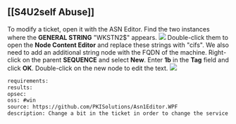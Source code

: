 
## [[S4U2self Abuse]]
To modify a ticket, open it with the ASN Editor.  Find the two instances where the **GENERAL STRING** "WKSTN2$" appears. ![](/Images/Pasted%20image%2020220316222605.png)
Double-click them to open the **Node Content Editor** and replace these strings with "cifs".  We also need to add an additional string node with the FQDN of the machine. Right-click on the parent **SEQUENCE** and select **New**.  Enter **1b** in the **Tag** field and click **OK**.  Double-click on the new node to edit the text.
 ![](/Images/Pasted%20image%2020220316222614.png)

```meta
requirements: 
results: 
opsec: 
oss: #win
source: https://github.com/PKISolutions/Asn1Editor.WPF
description: Change a bit in the ticket in order to change the service
```